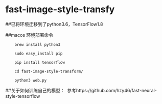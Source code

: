 # fast-image-style-transfy

##已将环境迁移到了python3.6，TensorFlow1.8

##macos 环境部署命令
```
    brew install python3

    sudo easy_install pip

    pip install tensorflow

    cd fast-image-style-transform/

    python3 web.py
```

##关于如何训练自己的模型：
  参考https://github.com/hzy46/fast-neural-style-tensorflow
